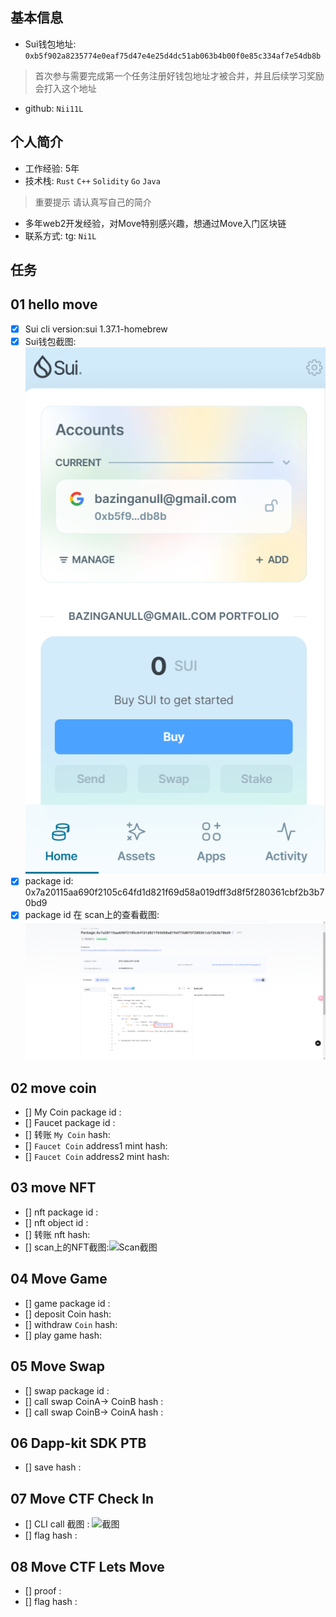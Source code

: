 ## 基本信息
- Sui钱包地址: `0xb5f902a8235774e0eaf75d47e4e25d4dc51ab063b4b00f0e85c334af7e54db8b`
> 首次参与需要完成第一个任务注册好钱包地址才被合并，并且后续学习奖励会打入这个地址
- github: `Nii11L`

## 个人简介
- 工作经验: 5年
- 技术栈: `Rust` `C++` `Solidity` `Go` `Java`
> 重要提示 请认真写自己的简介
- 多年web2开发经验，对Move特别感兴趣，想通过Move入门区块链
- 联系方式: tg: `Ni1L` 

## 任务

##   01 hello move  
- [x] Sui cli version:sui 1.37.1-homebrew
- [x] Sui钱包截图: ![Sui钱包截图](./images/wallet.png)
- [x] package id: 0x7a20115aa690f2105c64fd1d821f69d58a019dff3d8f5f280361cbf2b3b70bd9
- [x] package id 在 scan上的查看截图:![Scan截图](./images/task1-package.png)

##   02 move coin
- [] My Coin package id : 
- [] Faucet package id : 
- [] 转账 `My Coin` hash:
- [] `Faucet Coin` address1 mint hash:
- [] `Faucet Coin` address2 mint hash:

##   03 move NFT
- [] nft package id :
- [] nft object id : 
- [] 转账 nft  hash:
- [] scan上的NFT截图:![Scan截图](./images/你的图片地址)

##   04 Move Game
- [] game package id :
- [] deposit Coin hash:
- [] withdraw `Coin` hash:
- [] play game hash:

##   05 Move Swap
- [] swap package id :
- [] call swap CoinA-> CoinB  hash :
- [] call swap CoinB-> CoinA  hash :

##   06 Dapp-kit SDK PTB
- [] save hash :

##   07 Move CTF Check In
- [] CLI call 截图 : ![截图](./images/你的图片地址)
- [] flag hash :

##   08 Move CTF Lets Move
- [] proof : 
- [] flag hash :
